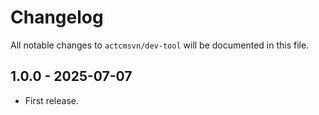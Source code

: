 # Changelog

All notable changes to `actcmsvn/dev-tool` will be documented in this file.

## 1.0.0 - 2025-07-07

- First release.